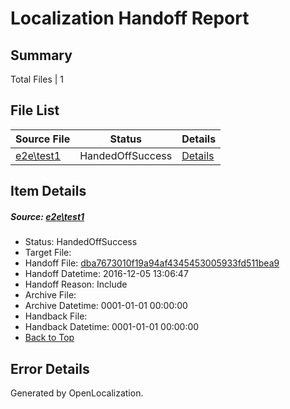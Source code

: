 # <a name='report-top'></a> Localization Handoff Report

## Summary
 Total Files | 1

## File List
 Source File | Status | Details 
 ----------- | ------ | ------- 
 [e2e\test1](https://github.com/OpenLocalizationTestOrg/ol-test0/blob/ab2b6db401e345c337a1ba8b11115565d9521405/e2e/test1) | HandedOffSuccess | [Details](#dba7673010f19a94af4345453005933fd511bea92)

## Item Details
##### <a name='dba7673010f19a94af4345453005933fd511bea92'></a> Source: [e2e\test1](https://github.com/OpenLocalizationTestOrg/ol-test0/blob/ab2b6db401e345c337a1ba8b11115565d9521405/e2e/test1)
* Status: HandedOffSuccess
* Target File: 
* Handoff File: [dba7673010f19a94af4345453005933fd511bea9](https://github.com/OpenLocalizationTestOrg/ol-test0-handoff/blob/5805117586ebee74e07e068c510b498352ff7a9e/ol-handoff/OpenLocalizationTestOrg/ol-test0-zhcn/shujia/ht/dba7673010f19a94af4345453005933fd511bea9)
* Handoff Datetime: 2016-12-05 13:06:47
* Handoff Reason: Include
* Archive File: 
* Archive Datetime: 0001-01-01 00:00:00
* Handback File: 
* Handback Datetime: 0001-01-01 00:00:00
* [Back to Top](#report-top)


## Error Details

Generated by OpenLocalization.
